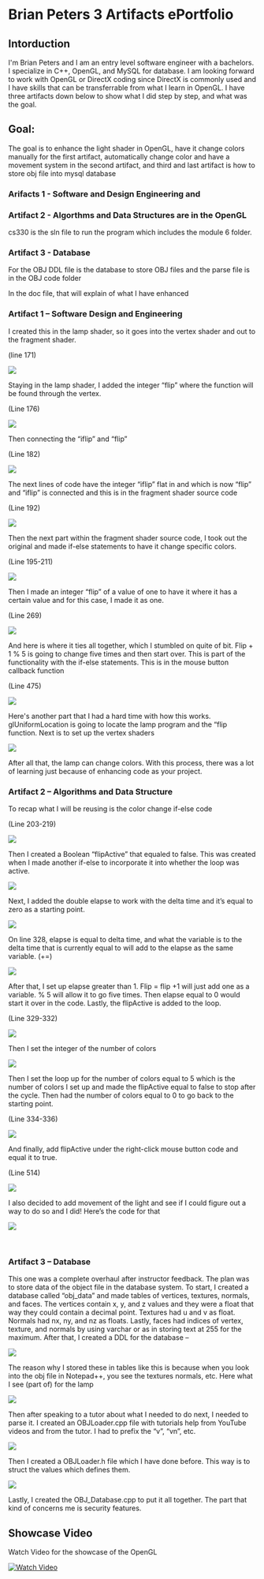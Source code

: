 # Brian Peters 3 Artifacts ePortfolio

## Intorduction
I'm Brian Peters and I am an entry level software engineer with a bachelors. I specialize in C++, OpenGL, and MySQL for database. I am looking forward to work with OpenGL or DirectX coding since DirectX is commonly used and I have skills that can be transferrable from what I learn in OpenGL. I have three artifacts down below to show what I did step by step, and what was the goal. 

## Goal: 
The goal is to enhance the light shader in OpenGL, have it change colors manually for the first artifact, automatically change color and have a movement system in the second artifact, and third and last artifact is how to store obj file into mysql database

### Arifacts 1 - Software and Design Engineering and
### Artifact 2 - Algorthms and Data Structures are in the OpenGL

cs330 is the sln file to run the program which includes the module 6 folder. 

### Artifact 3 - Database

For the OBJ DDL file is the database to store OBJ files and the parse file is in the OBJ code folder

In the doc file, that will explain of what I have enhanced

### Artifact 1 – Software Design and Engineering

I created this in the lamp shader, so it goes into the vertex shader and out to the fragment shader.

(line 171)

 ![](GitHubPic/pic1.png)
 
Staying in the lamp shader, I added the integer “flip” where the function will be found through the vertex.

(Line 176)

![](GitHubPic/Picture2.png)
 
Then connecting the “iflip” and “flip” 

(Line 182)

![](GitHubPic/Picture3.png)
 
The next lines of code have the integer “iflip” flat in and which is now “flip” and “iflip” is connected and this is in the fragment shader source code

(Line 192)

![](GitHubPic/Picture4.png)
 
Then the next part within the fragment shader source code, I took out the original and made if-else statements to have it change specific colors. 

(Line 195-211)

![](GitHubPic/Picture5.png)
 
Then I made an integer “flip” of a value of one to have it where it has a certain value and for this case, I made it as one.

(Line 269)

![](GitHubPic/Picture6.png)
 
And here is where it ties all together, which I stumbled on quite of bit. Flip + 1 % 5 is going to change five times and then start over. This is part of the functionality with the if-else statements. This is in the mouse button callback function

(Line 475)

![](GitHubPic/Picture7.png)
 
Here's another part that I had a hard time with how this works. glUniformLocation is going to locate the lamp program and the “flip function. Next is to set up the vertex shaders

![](GitHubPic/Picture8.png)
 
After all that, the lamp can change colors. With this process, there was a lot of learning just because of enhancing code as your project.
 
### Artifact 2 – Algorithms and Data Structure

To recap what I will be reusing is the color change if-else code

(Line 203-219)

![](GitHubPic/Picture9.png)
 
Then I created a Boolean “flipActive” that equaled to false. This was created when I made another if-else to incorporate it into whether the loop was active.

![](GitHubPic/Picture10.png)
 
Next, I added the double elapse to work with the delta time and it’s equal to zero as a starting point.

![](GitHubPic/Picture11.png)
 
On line 328, elapse is equal to delta time, and what the variable is to the delta time that is currently equal to will add to the elapse as the same variable. (+=)

![](GitHubPic/Picture12.png)
 
After that, I set up elapse greater than 1. Flip = flip +1 will just add one as a variable. % 5 will allow it to go five times. Then elapse equal to 0 would start it over in the code. Lastly, the flipActive is added to the loop.

(Line 329-332)

![](GitHubPic/Picture13.png)
 
Then I set the integer of the number of colors

![](GitHubPic/Picture14.png)
 
Then I set the loop up for the number of colors equal to 5 which is the number of colors I set up and made the flipActive equal to false to stop after the cycle. Then had the number of colors equal to 0 to go back to the starting point.

(Line 334-336)

![](GitHubPic/Picture15.png)
 
 And finally, add flipActive under the right-click mouse button code and equal it to true. 

(Line 514)

![](GitHubPic/Picture16.png)
 
I also decided to add movement of the light and see if I could figure out a way to do so and I did! Here’s the code for that 

![](GitHubPic/Picture17.png)
 
 
### Artifact 3 – Database

This one was a complete overhaul after instructor feedback. The plan was to store data of the object file in the database system. To start, I created a database called “obj_data” and made tables of vertices, textures, normals, and faces. The vertices contain x, y, and z values and they were a float that way they could contain a decimal point. Textures had u and v as float. Normals had nx, ny, and nz as floats. Lastly, faces had indices of vertex, texture, and normals by using varchar or as in storing text at 255 for the maximum. After that, I created a DDL for the database – 

![](GitHubPic/Picture18.png)
 
The reason why I stored these in tables like this is because when you look into the obj file in Notepad++, you see the textures normals, etc. Here what I see (part of) for the lamp

![](GitHubPic/Picture19.png)
 
Then after speaking to a tutor about what I needed to do next, I needed to parse it. I created an OBJLoader.cpp file with tutorials help from YouTube videos and from the tutor. I had to prefix the “v”, “vn”, etc.

![](GitHubPic/Picture20.png)
 
Then I created a OBJLoader.h file which I have done before. This way is to struct the values which defines them.

![](GitHubPic/Picture21.png)
 
Lastly, I created the OBJ_Database.cpp to put it all together. The part that kind of concerns me is security features.

## Showcase Video

Watch Video for the showcase of the OpenGL

[![Watch Video](showcasephoto.PNG)](https://www.youtube.com/watch?v=pHtLg5zigi8{:target=”_blank”})

